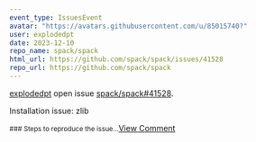 ```yaml
---
event_type: IssuesEvent
avatar: "https://avatars.githubusercontent.com/u/85015740?"
user: explodedpt
date: 2023-12-10
repo_name: spack/spack
html_url: https://github.com/spack/spack/issues/41528
repo_url: https://github.com/spack/spack
---
```


<a href='https://github.com/explodedpt' target='_blank'>explodedpt</a> open issue <a href='https://github.com/spack/spack/issues/41528' target='_blank'>spack/spack#41528</a>.

<p>Installation issue: zlib</p><small>### Steps to reproduce the issue...</small><a href='https://github.com/spack/spack/issues/41528' target='_blank'>View Comment</a>